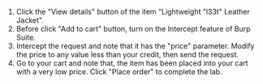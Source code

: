 1. Click the "View details" button of the item "Lightweight "l33t" Leather Jacket".
2. Before click "Add to cart" button, turn on the Intercept feature of Burp Suite.
3. Intercept the request and note that it has the "price" parameter. Modify the price to any value less than your credit, then send the request.
4. Go to your cart and note that, the item has been placed into your cart with a very low price. Click "Place order" to complete the lab.